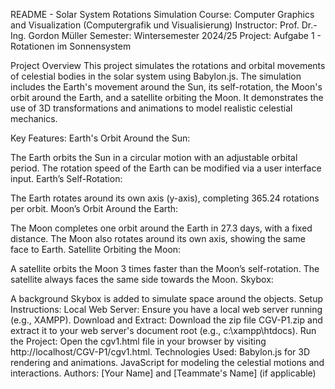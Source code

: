 README - Solar System Rotations Simulation
Course: Computer Graphics and Visualization (Computergrafik und Visualisierung)
Instructor: Prof. Dr.-Ing. Gordon Müller
Semester: Wintersemester 2024/25
Project: Aufgabe 1 - Rotationen im Sonnensystem

Project Overview
This project simulates the rotations and orbital movements of celestial bodies in the solar system using Babylon.js. The simulation includes the Earth's movement around the Sun, its self-rotation, the Moon's orbit around the Earth, and a satellite orbiting the Moon. It demonstrates the use of 3D transformations and animations to model realistic celestial mechanics.

Key Features:
Earth's Orbit Around the Sun:

The Earth orbits the Sun in a circular motion with an adjustable orbital period.
The rotation speed of the Earth can be modified via a user interface input.
Earth’s Self-Rotation:

The Earth rotates around its own axis (y-axis), completing 365.24 rotations per orbit.
Moon’s Orbit Around the Earth:

The Moon completes one orbit around the Earth in 27.3 days, with a fixed distance.
The Moon also rotates around its own axis, showing the same face to Earth.
Satellite Orbiting the Moon:

A satellite orbits the Moon 3 times faster than the Moon’s self-rotation.
The satellite always faces the same side towards the Moon.
Skybox:

A background Skybox is added to simulate space around the objects.
Setup Instructions:
Local Web Server: Ensure you have a local web server running (e.g., XAMPP).
Download and Extract: Download the zip file CGV-P1.zip and extract it to your web server's document root (e.g., c:\xampp\htdocs).
Run the Project: Open the cgv1.html file in your browser by visiting http://localhost/CGV-P1/cgv1.html.
Technologies Used:
Babylon.js for 3D rendering and animations.
JavaScript for modeling the celestial motions and interactions.
Authors:
[Your Name] and [Teammate's Name] (if applicable)
